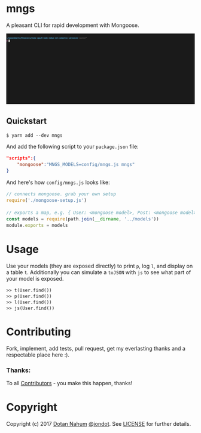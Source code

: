 # mngs


A pleasant CLI for rapid development with Mongoose.

![](media/mngs.gif)


## Quickstart

```
$ yarn add --dev mngs
```

And add the following script to your `package.json` file:

```json
"scripts":{
    "mongoose":"MNGS_MODELS=config/mngs.js mngs"
}
```

And here's how `config/mngs.js` looks like:

```javascript
// connects mongoose. grab your own setup
require('./mongoose-setup.js')

// exports a map, e.g. { User: <mongoose model>, Post: <mongoose model> }
const models = require(path.join(__dirname, '../models'))
module.exports = models
```

# Usage

Use your models (they are exposed directly) to print `p`, log `l`, and display on a table `t`.
Additionally you can simulate a `toJSON` with `js` to see what part of your model is exposed.

```
>> t(User.find())
>> p(User.find())
>> l(User.find())
>> js(User.find())
```


# Contributing

Fork, implement, add tests, pull request, get my everlasting thanks and a respectable place here :).


### Thanks:

To all [Contributors](https://github.com/jondot/mngs/graphs/contributors) - you make this happen, thanks!


# Copyright

Copyright (c) 2017 [Dotan Nahum](http://gplus.to/dotan) [@jondot](http://twitter.com/jondot). See [LICENSE](LICENSE) for further details.
